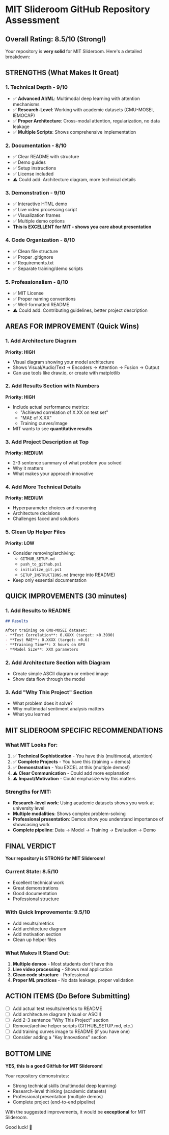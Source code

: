 # MIT Slideroom GitHub Repository Assessment

## Overall Rating: 8.5/10 (Strong!)

Your repository is **very solid** for MIT Slideroom. Here's a detailed breakdown:

## STRENGTHS (What Makes It Great)

### 1. Technical Depth - 9/10
- ✅ **Advanced AI/ML**: Multimodal deep learning with attention mechanisms
- ✅ **Research-Level**: Working with academic datasets (CMU-MOSEI, IEMOCAP)
- ✅ **Proper Architecture**: Cross-modal attention, regularization, no data leakage
- ✅ **Multiple Scripts**: Shows comprehensive implementation

### 2. Documentation - 8/10
- ✅ Clear README with structure
- ✅ Demo guides
- ✅ Setup instructions
- ✅ License included
- ⚠️ Could add: Architecture diagram, more technical details

### 3. Demonstration - 9/10
- ✅ Interactive HTML demo
- ✅ Live video processing script
- ✅ Visualization frames
- ✅ Multiple demo options
- **This is EXCELLENT for MIT - shows you care about presentation**

### 4. Code Organization - 8/10
- ✅ Clean file structure
- ✅ Proper .gitignore
- ✅ Requirements.txt
- ✅ Separate training/demo scripts

### 5. Professionalism - 8/10
- ✅ MIT License
- ✅ Proper naming conventions
- ✅ Well-formatted README
- ⚠️ Could add: Contributing guidelines, better project description

## AREAS FOR IMPROVEMENT (Quick Wins)

### 1. Add Architecture Diagram
**Priority: HIGH**
- Visual diagram showing your model architecture
- Shows Visual/Audio/Text → Encoders → Attention → Fusion → Output
- Can use tools like draw.io, or create with matplotlib

### 2. Add Results Section with Numbers
**Priority: HIGH**
- Include actual performance metrics:
  - "Achieved correlation of X.XX on test set"
  - "MAE of X.XX"
  - Training curves/image
- MIT wants to see **quantitative results**

### 3. Add Project Description at Top
**Priority: MEDIUM**
- 2-3 sentence summary of what problem you solved
- Why it matters
- What makes your approach innovative

### 4. Add More Technical Details
**Priority: MEDIUM**
- Hyperparameter choices and reasoning
- Architecture decisions
- Challenges faced and solutions

### 5. Clean Up Helper Files
**Priority: LOW**
- Consider removing/archiving:
  - `GITHUB_SETUP.md`
  - `push_to_github.ps1`
  - `initialize_git.ps1`
  - `SETUP_INSTRUCTIONS.md` (merge into README)
- Keep only essential documentation

## QUICK IMPROVEMENTS (30 minutes)

### 1. Add Results to README
```markdown
## Results

After training on CMU-MOSEI dataset:
- **Test Correlation**: 0.XXXX (target: >0.3990)
- **Test MAE**: 0.XXXX (target: <0.6)
- **Training Time**: X hours on GPU
- **Model Size**: XXX parameters
```

### 2. Add Architecture Section with Diagram
- Create simple ASCII diagram or embed image
- Show data flow through the model

### 3. Add "Why This Project" Section
- What problem does it solve?
- Why multimodal sentiment analysis matters
- What you learned

## MIT SLIDEROOM SPECIFIC RECOMMENDATIONS

### What MIT Looks For:
1. ✅ **Technical Sophistication** - You have this (multimodal, attention)
2. ✅ **Complete Projects** - You have this (training + demos)
3. ✅ **Demonstration** - You EXCEL at this (multiple demos!)
4. ⚠️ **Clear Communication** - Could add more explanation
5. ⚠️ **Impact/Motivation** - Could emphasize why this matters

### Strengths for MIT:
- **Research-level work**: Using academic datasets shows you work at university level
- **Multiple modalities**: Shows complex problem-solving
- **Professional presentation**: Demos show you understand importance of showcasing work
- **Complete pipeline**: Data → Model → Training → Evaluation → Demo

## FINAL VERDICT

**Your repository is STRONG for MIT Slideroom!**

### Current State: 8.5/10
- Excellent technical work
- Great demonstrations
- Good documentation
- Professional structure

### With Quick Improvements: 9.5/10
- Add results/metrics
- Add architecture diagram
- Add motivation section
- Clean up helper files

### What Makes It Stand Out:
1. **Multiple demos** - Most students don't have this
2. **Live video processing** - Shows real application
3. **Clean code structure** - Professional
4. **Proper ML practices** - No data leakage, proper validation

## ACTION ITEMS (Do Before Submitting)

- [ ] Add actual test results/metrics to README
- [ ] Add architecture diagram (visual or ASCII)
- [ ] Add 2-3 sentence "Why This Project" section
- [ ] Remove/archive helper scripts (GITHUB_SETUP.md, etc.)
- [ ] Add training curves image to README (if you have one)
- [ ] Consider adding a "Key Innovations" section

## BOTTOM LINE

**YES, this is a good GitHub for MIT Slideroom!**

Your repository demonstrates:
- Strong technical skills (multimodal deep learning)
- Research-level thinking (academic datasets)
- Professional presentation (multiple demos)
- Complete project (end-to-end pipeline)

With the suggested improvements, it would be **exceptional** for MIT Slideroom.

Good luck! 🚀

